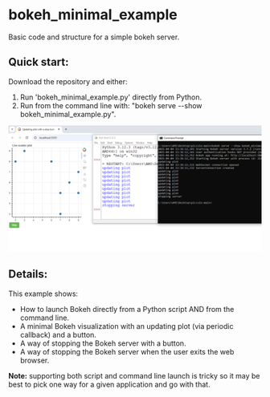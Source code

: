 # bokeh_minimal_example
Basic code and structure for a simple bokeh server.

## Quick start:
Download the repository and either:
1) Run 'bokeh_minimal_example.py' directly from Python.
2) Run from the command line with: "bokeh serve --show bokeh_minimal_example.py".

![social_preview](/social_preview.png?raw=true)

## Details:
This example shows:
- How to launch Bokeh directly from a Python script AND from the command line.
- A minimal Bokeh visualization with an updating plot (via periodic callback) and a button.
- A way of stopping the Bokeh server with a button.
- A way of stopping the Bokeh server when the user exits the web browser.

**Note:** supporting both script and command line launch is tricky so it may be best to pick one way for a given application and go with that.

